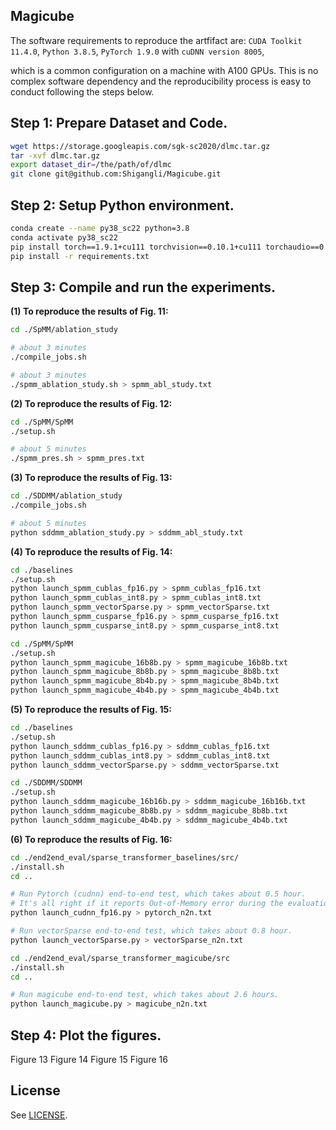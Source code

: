 ## Magicube

The software requirements to reproduce the artfifact are: `CUDA Toolkit 11.4.0`, `Python 3.8.5`, `PyTorch 1.9.0` with `cuDNN version 8005`,

which is a common configuration on a machine with A100 GPUs. This is no complex software dependency and the reproducibility process is easy to conduct following the steps below.

## Step 1: Prepare Dataset and Code.

```bash
wget https://storage.googleapis.com/sgk-sc2020/dlmc.tar.gz
tar -xvf dlmc.tar.gz
export dataset_dir=/the/path/of/dlmc
git clone git@github.com:Shigangli/Magicube.git
``` 

## Step 2: Setup Python environment.

```bash
conda create --name py38_sc22 python=3.8
conda activate py38_sc22
pip install torch==1.9.1+cu111 torchvision==0.10.1+cu111 torchaudio==0.9.1 -f https://download.pytorch.org/whl/torch_stable.html
pip install -r requirements.txt
``` 

## Step 3: Compile and run the experiments.

**(1) To reproduce the results of Fig. 11:**

```bash
cd ./SpMM/ablation_study

# about 3 minutes
./compile_jobs.sh

# about 3 minutes
./spmm_ablation_study.sh > spmm_abl_study.txt
``` 

**(2) To reproduce the results of Fig. 12:**

```bash
cd ./SpMM/SpMM
./setup.sh

# about 5 minutes
./spmm_pres.sh > spmm_pres.txt
``` 

**(3) To reproduce the results of Fig. 13:**

```bash
cd ./SDDMM/ablation_study
./compile_jobs.sh

# about 5 minutes
python sddmm_ablation_study.py > sddmm_abl_study.txt
``` 

**(4) To reproduce the results of Fig. 14:**

```bash
cd ./baselines
./setup.sh
python launch_spmm_cublas_fp16.py > spmm_cublas_fp16.txt
python launch_spmm_cublas_int8.py > spmm_cublas_int8.txt
python launch_spmm_vectorSparse.py > spmm_vectorSparse.txt
python launch_spmm_cusparse_fp16.py > spmm_cusparse_fp16.txt
python launch_spmm_cusparse_int8.py > spmm_cusparse_int8.txt
``` 

```bash
cd ./SpMM/SpMM
./setup.sh
python launch_spmm_magicube_16b8b.py > spmm_magicube_16b8b.txt
python launch_spmm_magicube_8b8b.py > spmm_magicube_8b8b.txt
python launch_spmm_magicube_8b4b.py > spmm_magicube_8b4b.txt
python launch_spmm_magicube_4b4b.py > spmm_magicube_4b4b.txt
``` 

**(5) To reproduce the results of Fig. 15:**

```bash
cd ./baselines
./setup.sh
python launch_sddmm_cublas_fp16.py > sddmm_cublas_fp16.txt
python launch_sddmm_cublas_int8.py > sddmm_cublas_int8.txt
python launch_sddmm_vectorSparse.py > sddmm_vectorSparse.txt
``` 

```bash
cd ./SDDMM/SDDMM
./setup.sh
python launch_sddmm_magicube_16b16b.py > sddmm_magicube_16b16b.txt
python launch_sddmm_magicube_8b8b.py > sddmm_magicube_8b8b.txt
python launch_sddmm_magicube_4b4b.py > sddmm_magicube_4b4b.txt
``` 

**(6) To reproduce the results of Fig. 16:**
  
```bash
cd ./end2end_eval/sparse_transformer_baselines/src/
./install.sh
cd ..

# Run Pytorch (cudnn) end-to-end test, which takes about 0.5 hour. 
# It's all right if it reports Out-of-Memory error during the evaluation.
python launch_cudnn_fp16.py > pytorch_n2n.txt

# Run vectorSparse end-to-end test, which takes about 0.8 hour.
python launch_vectorSparse.py > vectorSparse_n2n.txt
``` 

```bash
cd ./end2end_eval/sparse_transformer_magicube/src
./install.sh
cd ..

# Run magicube end-to-end test, which takes about 2.6 hours.
python launch_magicube.py > magicube_n2n.txt
``` 


## Step 4: Plot the figures.
Figure 13
Figure 14
Figure 15
Figure 16


## License

See [LICENSE](LICENSE).
